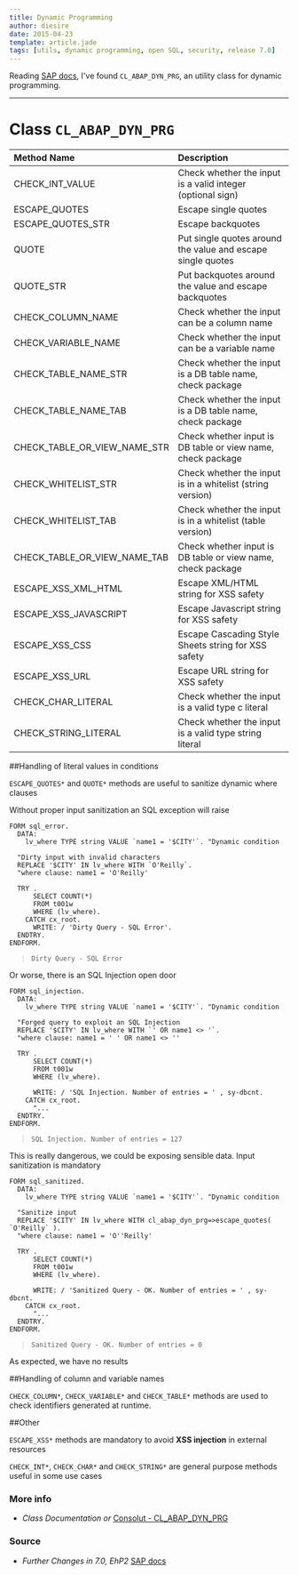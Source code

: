```yaml
---
title: Dynamic Programming
author: diesire
date: 2015-04-23
template: article.jade
tags: [utils, dynamic programming, open SQL, security, release 7.0]
---
```


Reading [SAP docs](http://help.sap.com/abapdocu_740/en/abennews-710-others.htm#!ABAP_MODIFICATION_9@9@),  I've found `CL_ABAP_DYN_PRG`, an utility class for dynamic programming.

---
# Class `CL_ABAP_DYN_PRG`

Method Name                   | Description
:-----------------            |:--------------
CHECK_INT_VALUE               | Check whether the input is a valid integer (optional sign)
ESCAPE_QUOTES                 | Escape single quotes
ESCAPE_QUOTES_STR             | Escape backquotes
QUOTE                         | Put single quotes around the value and escape single quotes
QUOTE_STR                     | Put backquotes around the value and escape backquotes
CHECK_COLUMN_NAME             | Check whether the input can be a column name
CHECK_VARIABLE_NAME           | Check whether the input can be a variable name
CHECK_TABLE_NAME_STR          | Check whether the input is a DB table name, check package
CHECK_TABLE_NAME_TAB          | Check whether the input is a DB table name, check package
CHECK_TABLE_OR_VIEW_NAME_STR  | Check whether input is DB table or view name, check package
CHECK_WHITELIST_STR           | Check whether the input is in a whitelist (string version)
CHECK_WHITELIST_TAB           | Check whether the input is in a whitelist (table version)
CHECK_TABLE_OR_VIEW_NAME_TAB  | Check whether input is DB table or view name, check package
ESCAPE_XSS_XML_HTML           | Escape XML/HTML string for XSS safety
ESCAPE_XSS_JAVASCRIPT         | Escape Javascript string for XSS safety
ESCAPE_XSS_CSS                | Escape Cascading Style Sheets string for XSS safety
ESCAPE_XSS_URL                | Escape URL string for XSS safety
CHECK_CHAR_LITERAL            | Check whether the input is a valid type c literal
CHECK_STRING_LITERAL          | Check whether the input is a valid type string literal


##Handling of literal values in conditions

`ESCAPE_QUOTES*` and `QUOTE*` methods are useful to sanitize dynamic where clauses

Without proper input sanitization an SQL exception will raise

```abap
FORM sql_error.
  DATA:
    lv_where TYPE string VALUE `name1 = '$CITY'`. "Dynamic condition

  "Dirty input with invalid characters
  REPLACE '$CITY' IN lv_where WITH `O'Reilly`.
  "where clause: name1 = 'O'Reilly'

  TRY .
      SELECT COUNT(*)
      FROM t001w
      WHERE (lv_where).
    CATCH cx_root.
      WRITE: / 'Dirty Query - SQL Error'.
  ENDTRY.
ENDFORM.
```

> `Dirty Query - SQL Error`

Or worse, there is an SQL Injection open door

```abap
FORM sql_injection.
  DATA:
    lv_where TYPE string VALUE `name1 = '$CITY'`. "Dynamic condition

  "Forged query to exploit an SQL Injection
  REPLACE '$CITY' IN lv_where WITH `' OR name1 <> '`.
  "where clause: name1 = ' ' OR name1 <> ''

  TRY .
      SELECT COUNT(*)
      FROM t001w
      WHERE (lv_where).

      WRITE: / 'SQL Injection. Number of entries = ' , sy-dbcnt.
    CATCH cx_root.
      "...
  ENDTRY.
ENDFORM.
```

> `SQL Injection. Number of entries = 127`

This is really dangerous, we could be exposing sensible data. Input sanitization is mandatory


```abap
FORM sql_sanitized.
  DATA:
    lv_where TYPE string VALUE `name1 = '$CITY'`. "Dynamic condition

  "Sanitize input
  REPLACE '$CITY' IN lv_where WITH cl_abap_dyn_prg=>escape_quotes( `O'Reilly` ).
  "where clause: name1 = 'O''Reilly'

  TRY .
      SELECT COUNT(*)
      FROM t001w
      WHERE (lv_where).

      WRITE: / 'Sanitized Query - OK. Number of entries = ' , sy-dbcnt.
    CATCH cx_root.
      "...
  ENDTRY.
ENDFORM.
```

> `Sanitized Query - OK. Number of entries = 0`

As expected, we have no results

##Handling of column and variable names

`CHECK_COLUMN*`, `CHECK_VARIABLE*` and `CHECK_TABLE*` methods are used to check
identifiers generated at runtime.

##Other

`ESCAPE_XSS*` methods are mandatory to avoid **XSS injection** in external resources

`CHECK_INT*`, `CHECK_CHAR*` and `CHECK_STRING*` are general purpose methods useful in some use cases

### More info

* _Class Documentation or_ [Consolut - CL_ABAP_DYN_PRG](https://www.consolut.com/en/s/sap-ides-access/d/s/doc/N-CL_ABAP_DYN_PRG)

 
### Source

* _Further Changes in 7.0, EhP2_ [SAP docs](http://help.sap.com/abapdocu_740/en/abennews-710-others.htm#!ABAP_MODIFICATION_9@9@)